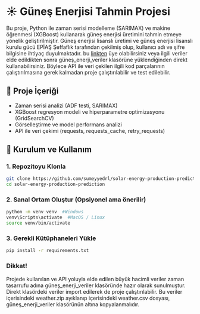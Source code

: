 # ☀️ Güneş Enerjisi Tahmin Projesi

Bu proje, Python ile zaman serisi modelleme (SARIMAX) ve makine öğrenmesi (XGBoost) kullanarak güneş enerjisi üretimini tahmin etmeye yönelik geliştirilmiştir.
Güneş enerjisi lisanslı üretimi ve güneş enerjisi lisanslı kurulu gücü EPİAŞ Şeffaflık tarafından çekilmiş olup, kullanıcı adı ve şifre bilgisine ihtiyaç duyulmaktadır. bu [linkten](https://seffaflik.epias.com.tr/home) üye olabilirsiniz veya ilgili veriler elde edildikten sonra güneş_enerji_veriler klasörüne yüklendiğinden direkt kullanabilirsiniz. Böylece API ile veri çekilen ilgili kod parçalarının çalıştırılmasına gerek kalmadan proje çalıştırılabilir ve test edilebilir.

## 📁 Proje İçeriği

- Zaman serisi analizi (ADF testi, SARIMAX)
- XGBoost regresyon modeli ve hiperparametre optimizasyonu (GridSearchCV)
- Görselleştirme ve model performans analizi
- API ile veri çekimi (requests, requests_cache, retry_requests)

## 🚀 Kurulum ve Kullanım

### 1. Repozitoyu Klonla
```bash
git clone https://github.com/sumeyyedrl/solar-energy-production-prediction.git
cd solar-energy-production-prediction
```

### 2. Sanal Ortam Oluştur (Opsiyonel ama önerilir)
```bash
python -m venv venv  #Windows
venv\Scripts\activate  #MacOS / Linux
source venv/bin/activate
```

### 3. Gerekli Kütüphaneleri Yükle
```bash
pip install -r requirements.txt
```

### Dikkat!
Projede kullanılan ve API yoluyla elde edilen büyük hacimli veriler zaman tasarrufu adına güneş_enerji_veriler klasöründe hazır olarak sunulmuştur. Direkt klasördeki veriler import edilerek de proje çalıştırılabilir. Bu veriler içerisindeki weather.zip ayıklanıp içerisindeki weather.csv dosyası, güneş_enerji_veriler klasörünün altına kopyalanmalıdır.
